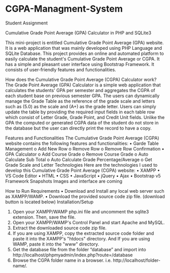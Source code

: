 # CGPA-Managment-System
Student  Assignment

Cumulative Grade Point Average (GPA) Calculator in PHP and SQLite3 

This mini-project is entitled Cumulative Grade Point Average (GPA) website. It is a web application that was mainly developed using PHP Language and SQLite Database. This project provides an online and automated platform to easily calculate the student's Cumulative Grade Point Average or CGPA. It has a simple and pleasant user interface using Bootstrap Framework. It consists of user-friendly features and functionalities.

How does the Cumulative Grade Point Average (CGPA) Calculator work?
The Grade Point Average (GPA) Calculator is a simple web application that calculates the students' GPA per semester and aggregates the CGPA of each student base on previous semester GPA. The users can dynamically manage the Grade Table as the reference of the grade scale and letters such as (5.0) as the scale and (A+) as the grade letter. Users can simply update the table by providing the required input fields in each table row which consist of Letter Grade, Grade Point, and Credit Unit fields. Unlike the GPA the computed or generated CGPA data of the student do not store in the database but the user can directly print the record to have a copy.
 
Features and Functionalities
The Cumulative Grade Point Average (CGPA) website contains the following features and functionalities:
•	Garde Table Management
o	Add New Row
o	Remove Row
o	Remove Row Confirmation
•	GPA Calculator
o	Add Course Grade
o	Remove Course Grade
o	Auto Calculate Sub Total
o	Auto Calculate Grade Percentage/Average
o	Get Grade Scale and Letter
Technologies
Here are the technologies I used to develop this Cumulative Grade Point Average (CGPA) website:
•	XAMPP
•	VS Code Editor
•	HTML
•	CSS
•	JavaScript
•	jQuery
•	Ajax
•	Bootstrap v5 Framework
Snapshots
Images and interface are coming



How to Run
Requirements
•	Download and Install any local web server such as XAMPP/WAMP.
•	Download the provided source code zip file. (download button is located below)
Installation/Setup
1.	Open your XAMPP/WAMP php.ini file and uncomment the sqlite3 extension. Then, save the file.
2.	Open your XAMPP/WAMP's Control Panel and start Apache and MySQL.
3.	Extract the downloaded source code zip file.
4.	If you are using XAMPP, copy the extracted source code folder and paste it into the XAMPP's "htdocs" directory. And If you are using WAMP, paste it into the "www" directory.
5.	Get the database file from the folder “database” and import into http://localhost/phpmyadmin/index.php?route=/database
6.	Browse the CGPA folder name in a browser. i.e. http://localhost/folder-name/.



